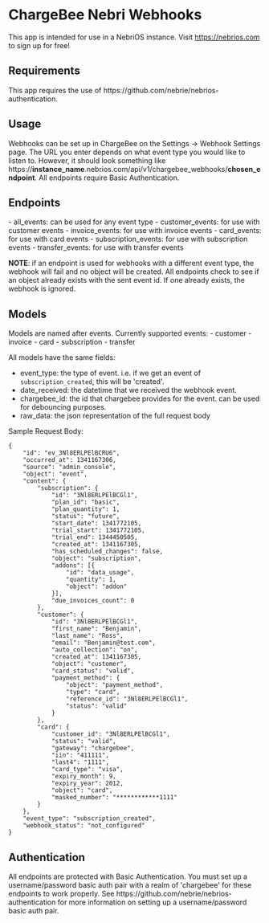 # ChargeBee Nebri Webhooks

This app is intended for use in a NebriOS instance. Visit https://nebrios.com to sign up for free!

<h2>Requirements</h2>
This app requires the use of https://github.com/nebrie/nebrios-authentication.

<h2>Usage</h2>
Webhooks can be set up in ChargeBee on the Settings -> Webhook Settings page. The URL you enter depends on what event type you would like to listen to. However, it should look something like https://<strong>instance_name</strong>.nebrios.com/api/v1/chargebee_webhooks/<strong>chosen_endpoint</strong>. All endpoints require Basic Authentication.

<h2>Endpoints</h2>
- all_events: can be used for any event type
- customer_events: for use with customer events
- invoice_events: for use with invoice events
- card_events: for use with card events
- subscription_events: for use with subscription events
- transfer_events: for use with transfer events

<strong>NOTE</strong>: if an endpoint is used for webhooks with a different event type, the webhook will fail and no object will be created. All endpoints check to see if an object already exists with the sent event id. If one already exists, the webhook is ignored.

<h2>Models</h2>
Models are named after events. Currently supported events:
- customer
- invoice
- card
- subscription
- transfer

All models have the same fields:

- event_type: the type of event. i.e. if we get an event of `subscription_created`, this will be 'created'.
- date_received: the datetime that we received the webhook event.
- chargebee_id: the id that chargebee provides for the event. can be used for debouncing purposes.
- raw_data: the json representation of the full request body

Sample Request Body:
```
{
    "id": "ev_3Nl8ERLPElBCRU6",
    "occurred_at": 1341167306,
    "source": "admin_console",
    "object": "event",
    "content": {
        "subscription": {
            "id": "3Nl8ERLPElBCGl1",
            "plan_id": "basic",
            "plan_quantity": 1,
            "status": "future",
            "start_date": 1341772105,
            "trial_start": 1341772105,
            "trial_end": 1344450505,
            "created_at": 1341167305,
            "has_scheduled_changes": false,
            "object": "subscription",
            "addons": [{
                "id": "data_usage",
                "quantity": 1,
                "object": "addon"
            }],
            "due_invoices_count": 0
        },
        "customer": {
            "id": "3Nl8ERLPElBCGl1",
            "first_name": "Benjamin",
            "last_name": "Ross",
            "email": "Benjamin@test.com",
            "auto_collection": "on",
            "created_at": 1341167305,
            "object": "customer",
            "card_status": "valid",
            "payment_method": {
                "object": "payment_method",
                "type": "card",
                "reference_id": "3Nl8ERLPElBCGl1",
                "status": "valid"
            }
        },
        "card": {
            "customer_id": "3Nl8ERLPElBCGl1",
            "status": "valid",
            "gateway": "chargebee",
            "iin": "411111",
            "last4": "1111",
            "card_type": "visa",
            "expiry_month": 9,
            "expiry_year": 2012,
            "object": "card",
            "masked_number": "************1111"
        }
    },
    "event_type": "subscription_created",
    "webhook_status": "not_configured"
}
```

<h2>Authentication</h2>
All endpoints are protected with Basic Authentication. You must set up a username/password basic auth pair with a realm of 'chargebee' for these endpoints to work properly. See https://github.com/nebrie/nebrios-authentication for more information on setting up a username/password basic auth pair.
